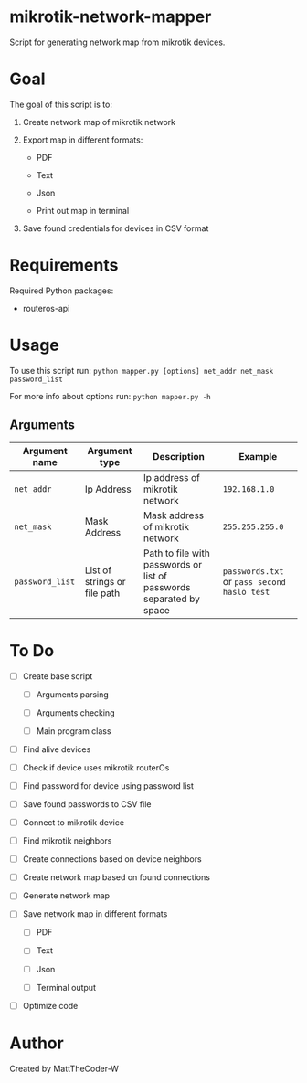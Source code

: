 # mikrotik-network-mapper
Script for generating network map from mikrotik devices.

# Goal

The goal of this script is to:

1. Create network map of mikrotik network

2. Export map in different formats:

    * PDF

    * Text

    * Json

    * Print out map in terminal

3. Save found credentials for devices in CSV format

# Requirements

Required Python packages:

* routeros-api

# Usage

To use this script run: `python mapper.py [options] net_addr net_mask password_list`

For more info about options run: `python mapper.py -h`

## Arguments

Argument name | Argument type | Description | Example
------------- | ------------- | ----------- | -------
`net_addr`    | Ip Address    | Ip address of mikrotik network | `192.168.1.0`
`net_mask`    | Mask Address  | Mask address of mikrotik network | `255.255.255.0`
`password_list` | List of strings or file path | Path to file with passwords or list of passwords separated by space | `passwords.txt` or `pass second haslo test`

# To Do

- [ ] Create base script

    - [ ] Arguments parsing

    - [ ] Arguments checking

    - [ ] Main program class

- [ ] Find alive devices

- [ ] Check if device uses mikrotik routerOs

- [ ] Find password for device using password list

- [ ] Save found passwords to CSV file

- [ ] Connect to mikrotik device

- [ ] Find mikrotik neighbors

- [ ] Create connections based on device neighbors

- [ ] Create network map based on found connections

- [ ] Generate network map

- [ ] Save network map in different formats

    - [ ] PDF

    - [ ] Text

    - [ ] Json

    - [ ] Terminal output

- [ ] Optimize code

# Author

Created by MattTheCoder-W
